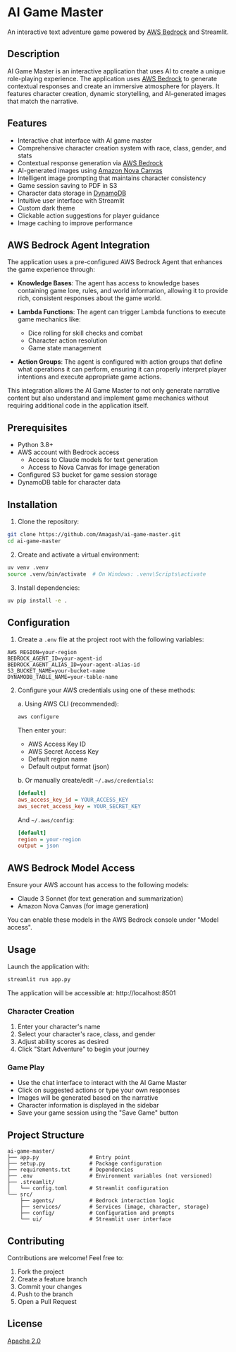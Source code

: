 # AI Game Master

An interactive text adventure game powered by [AWS Bedrock](https://aws.amazon.com/bedrock/?trk=b8f00cc8-e51d-4bfd-bf44-9b5ffb6acd1a&sc_channel=el) and Streamlit.

## Description

AI Game Master is an interactive application that uses AI to create a unique role-playing experience. The application uses [AWS Bedrock](https://aws.amazon.com/bedrock/?trk=b8f00cc8-e51d-4bfd-bf44-9b5ffb6acd1a&sc_channel=el) to generate contextual responses and create an immersive atmosphere for players. It features character creation, dynamic storytelling, and AI-generated images that match the narrative.

## Features

- Interactive chat interface with AI game master
- Comprehensive character creation system with race, class, gender, and stats
- Contextual response generation via [AWS Bedrock](https://aws.amazon.com/bedrock/?trk=b8f00cc8-e51d-4bfd-bf44-9b5ffb6acd1a&sc_channel=el)
- AI-generated images using [Amazon Nova Canvas](https://aws.amazon.com/ai/generative-ai/nova/creative/?trk=b8f00cc8-e51d-4bfd-bf44-9b5ffb6acd1a&sc_channel=el)
- Intelligent image prompting that maintains character consistency
- Game session saving to PDF in S3
- Character data storage in [DynamoDB](https://aws.amazon.com/pm/dynamodb/?trk=b8f00cc8-e51d-4bfd-bf44-9b5ffb6acd1a&sc_channel=el)
- Intuitive user interface with Streamlit
- Custom dark theme
- Clickable action suggestions for player guidance
- Image caching to improve performance

## AWS Bedrock Agent Integration

The application uses a pre-configured AWS Bedrock Agent that enhances the game experience through:

- **Knowledge Bases**: The agent has access to knowledge bases containing game lore, rules, and world information, allowing it to provide rich, consistent responses about the game world.

- **Lambda Functions**: The agent can trigger Lambda functions to execute game mechanics like:
  - Dice rolling for skill checks and combat
  - Character action resolution
  - Game state management

- **Action Groups**: The agent is configured with action groups that define what operations it can perform, ensuring it can properly interpret player intentions and execute appropriate game actions.

This integration allows the AI Game Master to not only generate narrative content but also understand and implement game mechanics without requiring additional code in the application itself.

## Prerequisites

- Python 3.8+
- AWS account with Bedrock access
  - Access to Claude models for text generation
  - Access to Nova Canvas for image generation
- Configured S3 bucket for game session storage
- DynamoDB table for character data

## Installation

1. Clone the repository:
```bash
git clone https://github.com/Amagash/ai-game-master.git
cd ai-game-master
```

2. Create and activate a virtual environment:
```bash
uv venv .venv
source .venv/bin/activate  # On Windows: .venv\Scripts\activate
```

3. Install dependencies:
```bash
uv pip install -e .
```

## Configuration

1. Create a `.env` file at the project root with the following variables:
```env
AWS_REGION=your-region
BEDROCK_AGENT_ID=your-agent-id
BEDROCK_AGENT_ALIAS_ID=your-agent-alias-id
S3_BUCKET_NAME=your-bucket-name
DYNAMODB_TABLE_NAME=your-table-name
```

2. Configure your AWS credentials using one of these methods:

   a. Using AWS CLI (recommended):
   ```bash
   aws configure
   ```
   Then enter your:
   - AWS Access Key ID
   - AWS Secret Access Key
   - Default region name
   - Default output format (json)

   b. Or manually create/edit `~/.aws/credentials`:
   ```ini
   [default]
   aws_access_key_id = YOUR_ACCESS_KEY
   aws_secret_access_key = YOUR_SECRET_KEY
   ```

   And `~/.aws/config`:
   ```ini
   [default]
   region = your-region
   output = json
   ```

## AWS Bedrock Model Access

Ensure your AWS account has access to the following models:
- Claude 3 Sonnet (for text generation and summarization)
- Amazon Nova Canvas (for image generation)

You can enable these models in the AWS Bedrock console under "Model access".

## Usage

Launch the application with:
```bash
streamlit run app.py
```

The application will be accessible at: http://localhost:8501

### Character Creation

1. Enter your character's name
2. Select your character's race, class, and gender
3. Adjust ability scores as desired
4. Click "Start Adventure" to begin your journey

### Game Play

- Use the chat interface to interact with the AI Game Master
- Click on suggested actions or type your own responses
- Images will be generated based on the narrative
- Character information is displayed in the sidebar
- Save your game session using the "Save Game" button

## Project Structure

```
ai-game-master/
├── app.py                # Entry point
├── setup.py              # Package configuration
├── requirements.txt      # Dependencies
├── .env                  # Environment variables (not versioned)
├── .streamlit/
│   └── config.toml       # Streamlit configuration
└── src/
    ├── agents/           # Bedrock interaction logic
    ├── services/         # Services (image, character, storage)
    ├── config/           # Configuration and prompts
    └── ui/               # Streamlit user interface
```

## Contributing

Contributions are welcome! Feel free to:
1. Fork the project
2. Create a feature branch
3. Commit your changes
4. Push to the branch
5. Open a Pull Request

## License

[Apache 2.0](LICENSE)

